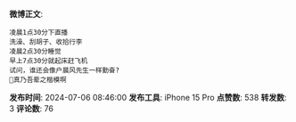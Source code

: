 **微博正文**: 
```
凌晨1点30分下直播
洗澡、刮胡子、收拾行李
凌晨2点30分睡觉
早上7点30分就起床赶飞机
试问，谁还会像户晨风先生一样勤奋?
🙏真乃吾辈之楷模啊
```
**发布时间**: 2024-07-06 08:46:00
**发布工具**: iPhone 15 Pro
**点赞数**: 538
**转发数**: 3
**评论数**: 76
